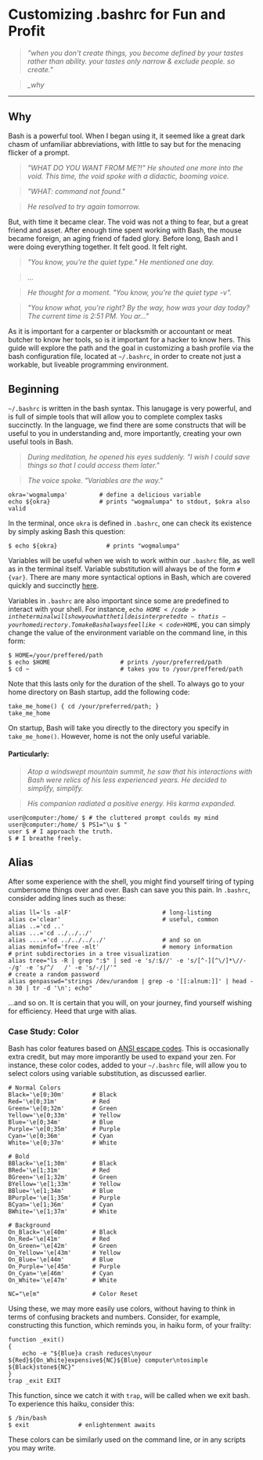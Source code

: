 Customizing .bashrc for Fun and Profit
=====================

> <em>"when you don't create things, you become defined by your tastes rather than ability. your tastes only narrow & exclude people. so create."</em>

> <em>_why</em>

---
<h2>Why</h2>

Bash is a powerful tool. When I began using it, it seemed like a great dark chasm of unfamiliar abbreviations, with little to say but for the menacing flicker of a prompt.

> <em> "WHAT DO YOU WANT FROM ME?!" He shouted one more into the void. This time, the void spoke with a didactic, booming voice. </em>

>  <em>"WHAT: command not found." </em>

>  <em> He resolved to try again tomorrow. </em>

But, with time it became clear. The void was not a thing to fear, but a great friend and asset. After enough time spent working with Bash, the mouse became foreign, an aging friend of faded glory. Before long, Bash and I were doing everything together. It felt good. It felt right.

> <em> "You know, you're the quiet type." He mentioned one day. </em>

>  <em> ... </em>

>  <em> He thought for a moment. "You know, you're the quiet type -v". </em>

>  <em> "You know what, you're right? By the way, how was your day today? The current time is 2:51 PM. You ar..." </em>

As it is important for a carpenter or blacksmith or accountant or meat butcher to know her tools, so is it important for a hacker to know hers. This guide will explore the path and the goal in customizing a bash profile via the bash configuration file, located at <code>~/.bashrc</code>, in order to create not just a workable, but liveable programming environment.

<h2>Beginning</h2>

<code>~/.bashrc</code> is written in the bash syntax. This lanugage is very powerful, and is full of simple tools that will allow you to complete complex tasks succinctly. In the language, we find there are some constructs that will be useful to you in understanding and, more importantly, creating your own useful tools in Bash. 

> <em> During meditation, he opened his eyes suddenly. "I wish I could save things so that I could access them later." </em>

>  <em> The voice spoke. "Variables are the way." </em>

    okra='wogmalumpa'         # define a delicious variable
    echo ${okra}              # prints "wogmalumpa" to stdout, $okra also valid

In the terminal, once <code>okra</code> is defined in <code>.bashrc</code>, one can check its existence by simply asking Bash this question:

    $ echo ${okra}              # prints "wogmalumpa"

Variables will be useful when we wish to work within our <code>.bashrc</code> file, as well as in the terminal itself. Variable substitution will always be of the form <code>#{var}</code>. There are many more syntactical options in Bash, which are covered quickly and succinctly [here](http://www.cheat-sheets.org/saved-copy/shellcheatsheet.pdf).

Variables in <code>.bashrc</code> are also important since some are predefined to interact with your shell. For instance, <code>echo $HOME</code> in the terminal will show you what the tilde is interpreted to - that is - your home directory. To make Bash always feel like <code>$HOME</code>, you can simply change the value of the environment variable on the command line, in this form:

    $ HOME=/your/preffered/path
    $ echo $HOME                    # prints /your/preferred/path
    $ cd ~                          # takes you to /your/preffered/path

Note that this lasts only for the duration of the shell.
To always go to your home directory on Bash startup, add the following code:

    take_me_home() { cd /your/preferred/path; }
    take_me_home

On startup, Bash will take you directly to the directory you specify in <code>take_me_home()</code>. However, home is not the only useful variable.

<h4>Particularly: </h4>

>  <em> Atop a windswept mountain summit, he saw that his interactions with Bash were relics of his less experienced years. He decided to simplify, simplify. </em>

>  <em> His companion radiated a positive energy. His karma expanded. </em>


    user@computer:/home/ $ # the cluttered prompt coulds my mind  
    user@computer:/home/ $ PS1="\u $ "
    user $ # I approach the truth.
    $ # I breathe freely.

<h2>Alias</h2>

After some experience with the shell, you might find yourself tiring of typing cumbersome things over and over. Bash can save you this pain. In <code>.bashrc</code>, consider adding lines such as these:

    alias ll='ls -alF'                          # long-listing
    alias c='clear'                             # useful, common
    alias ..='cd ..'
    alias ...='cd ../../../'
    alias ....='cd ../../../../'                # and so on
    alias meminfof='free -mlt'                  # memory information
    # print subdirectories in a tree visualization
    alias tree="ls -R | grep ":$" | sed -e 's/:$//' -e 's/[^-][^\/]*\//--/g' -e 's/^/   /' -e 's/-/|/'"
    # create a random password
    alias genpasswd="strings /dev/urandom | grep -o '[[:alnum:]]' | head -n 30 | tr -d '\n'; echo"

...and so on. It is certain that you will, on your journey, find yourself wishing for efficiency. Heed that urge with alias.

<h3>Case Study: Color</h3>

Bash has color features based on [ANSI escape codes](http://en.wikipedia.org/wiki/ANSI_escape_code). This is occasionally extra credit, but may more imporantly be used to expand your zen. For instance, these color codes, added to your <code>~/.bashrc</code> file, will allow you to select colors using variable substitution, as discussed earlier.

    # Normal Colors
    Black='\e[0;30m'        # Black
    Red='\e[0;31m'          # Red
    Green='\e[0;32m'        # Green
    Yellow='\e[0;33m'       # Yellow
    Blue='\e[0;34m'         # Blue
    Purple='\e[0;35m'       # Purple
    Cyan='\e[0;36m'         # Cyan
    White='\e[0;37m'        # White
    
    # Bold
    BBlack='\e[1;30m'       # Black
    BRed='\e[1;31m'         # Red
    BGreen='\e[1;32m'       # Green
    BYellow='\e[1;33m'      # Yellow
    BBlue='\e[1;34m'        # Blue
    BPurple='\e[1;35m'      # Purple
    BCyan='\e[1;36m'        # Cyan
    BWhite='\e[1;37m'       # White
    
    # Background
    On_Black='\e[40m'       # Black
    On_Red='\e[41m'         # Red
    On_Green='\e[42m'       # Green
    On_Yellow='\e[43m'      # Yellow
    On_Blue='\e[44m'        # Blue
    On_Purple='\e[45m'      # Purple
    On_Cyan='\e[46m'        # Cyan
    On_White='\e[47m'       # White
    
    NC="\e[m"               # Color Reset
    
Using these, we may more easily use colors, without having to think in terms of confusing brackets and numbers. Consider, for example, constructing this function, which reminds you, in haiku form, of your frailty:

    function _exit()
    {
        echo -e "${Blue}a crash reduces\nyour ${Red}${On_White}expensive${NC}${Blue} computer\ntosimple ${Black}stone${NC}"
    }
    trap _exit EXIT

This function, since we catch it with <code>trap</code>, will be called when we exit bash. To experience this haiku, consider this:

    $ /bin/bash
    $ exit              # enlightenment awaits
    
These colors can be similarly used on the command line, or in any scripts you may write.

<h2></h2>
